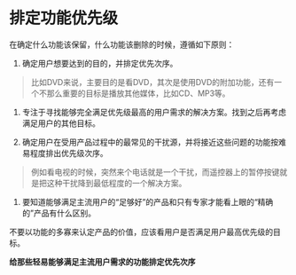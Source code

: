 # 排定功能优先级

在确定什么功能该保留，什么功能该删除的时候，遵循如下原则：

1. 确定用户想要达到的目的，并排定优先次序。
> 比如DVD来说，主要目的是看DVD，其次是使用DVD的附加功能，还有一个不那么重要的目标是播放其他媒体，比如CD、MP3等。

1. 专注于寻找能够完全满足优先级最高的用户需求的解决方案。找到之后再考虑满足用户的其他目标。

1. 确定用户在受用产品过程中的最常见的干扰源，并将接近这些问题的功能按难易程度排出优先级次序。
> 例如看电视的时候，突然来个电话就是一个干扰，而遥控器上的暂停按键就是把这种干扰降到最低程度的一个解决方案。

1. 要知道能够满足主流用户的“足够好”的产品和只有专家才能看上眼的“精确的”产品有什么区别。

不要以功能的多寡来认定产品的价值，应该看用户是否满足用户最高优先级的目标。

**给那些轻易能够满足主流用户需求的功能排定优先次序**
